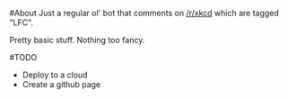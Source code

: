 #About
Just a regular ol' bot that comments on [/r/xkcd](https://reddit.com/r/xkcd)
which are tagged "LFC". 

Pretty basic stuff. Nothing too fancy. 

#TODO
* Deploy to a cloud
* Create a github page

